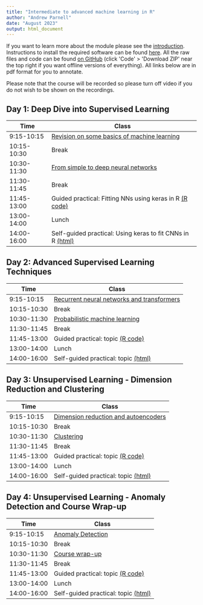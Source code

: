 ```yaml
---
title: "Intermediate to advanced machine learning in R"
author: "Andrew Parnell"
date: "August 2023"
output: html_document
---
```


If you want to learn more about the module please see the [introduction](https://andrewcparnell.github.io/intermediate_ML/intro.html). Instructions to install the required software can be found [here](https://andrewcparnell.github.io/intermediate_ML/Prerequisites.html). All the raw files and code can be found [on GitHub](https://www.github.com/andrewcparnell/intermediate_ML) (click 'Code' > 'Download ZIP' near the top right if you want offline versions of everything). All links below are in pdf format for you to annotate.

Please note that the course will be recorded so please turn off video if you do not wish to be shown on the recordings. 

## Day 1: Deep Dive into Supervised Learning

Time  | Class
------------- | ----------------------------------------------------
9:15-10:15 | [Revision on some basics of machine learning](https://andrewcparnell.github.io/intermediate_ML/slides/class_1_intro_ML.pdf)
10:15-10:30 | Break
10:30-11:30 | [From simple to deep neural networks](https://andrewcparnell.github.io/intermediate_ML/slides/class_2_DL.pdf)
11:30-11:45 | Break 
11:45-13:00 | Guided practical: Fitting NNs using keras in R [(R code)](https://andrewcparnell.github.io/intermediate_ML/practicals/tutor_1.R)
13:00-14:00 | Lunch
14:00-16:00 | Self-guided practical: Using keras to fit CNNs in R [(html)](https://andrewcparnell.github.io/intermediate_ML/practicals/practical_1.html)

## Day 2: Advanced Supervised Learning Techniques

Time  | Class
------------- | ----------------------------------------------------
9:15-10:15 | [Recurrent neural networks and transformers](https://andrewcparnell.github.io/intermediate_ML/slides/class_3_RNNs.pdf) 
10:15-10:30 | Break
10:30-11:30 | [Probabilistic machine learning](https://andrewcparnell.github.io/intermediate_ML/slides/class_4_probML.pdf) 
11:30-11:45 | Break
11:45-13:00 | Guided practical: topic [(R code)](https://andrewcparnell.github.io/intermediate_ML/practicals/link.R)
13:00-14:00 | Lunch
14:00-16:00 | Self-guided practical: topic [(html)](https://andrewcparnell.github.io/intermediate_ML/practicals/link.html) 

## Day 3: Unsupervised Learning - Dimension Reduction and Clustering

Time  | Class
------------- | ----------------------------------------------------
9:15-10:15 | [Dimension reduction and autoencoders](https://andrewcparnell.github.io/intermediate_ML/slides/class_5_dimensionreduction.pdf) 
10:15-10:30 | Break
10:30-11:30 | [Clustering](https://andrewcparnell.github.io/intermediate_ML/slides/class_6_dimensionreduction.pdf) 
11:30-11:45 | Break
11:45-13:00 | Guided practical: topic [(R code)](https://andrewcparnell.github.io/intermediate_ML/practicals/link.R)
13:00-14:00 | Lunch
14:00-16:00 | Self-guided practical: topic [(html)](https://andrewcparnell.github.io/intermediate_ML/practicals/link.html)

## Day 4: Unsupervised Learning - Anomaly Detection and Course Wrap-up

Time  | Class
------------- | ----------------------------------------------------
9:15-10:15 | [Anomaly Detection](https://andrewcparnell.github.io/intermediate_ML/slides/link.pdf) 
10:15-10:30 | Break
10:30-11:30 | [Course wrap-up](https://andrewcparnell.github.io/intermediate_ML/slides/link.pdf) 
11:30-11:45 | Break
11:45-13:00 | Guided practical: topic [(R code)](https://andrewcparnell.github.io/intermediate_ML/practicals/link.R)
13:00-14:00 | Lunch
14:00-16:00 | Self-guided practical: topic [(html)](https://andrewcparnell.github.io/intermediate_ML/practicals/link.html) 
